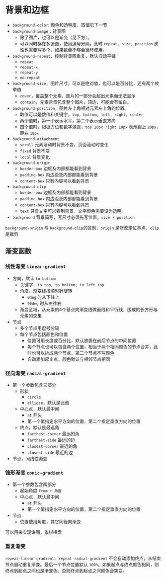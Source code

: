# 背景和边框

* `background-color`: 颜色和透明度，取值见下一节
* `background-image`：背景图
  * 除了图片，也可以是渐变（见下方）。
  * 可以同时存在多张图，使用逗号分隔，此时 `repeat, size, position` 属性也需要写多个，如果数量不够会循环使用。
* `background-repeat`，控制背景图重复，默认自动平铺
  * `repeat`
  * `repeat-x`
  * `repeat-y`
  * `no-repeat`
* `background-size`，图片尺寸，可以是绝对值，也可以是百分比，还有两个枚举值
  * `cover`，覆盖整个元素，图片的一部分会超出元素而无法显示
  * `contain`，元素背景包含整个图片，顶边，可能会有留白。
* `background-position`，图片左上角相对元素左上角的位置。
  * 取值可以是数值和关键字，`top, bottom, left, right, center`
  * 两个值时，第一个表示水平，第二个表示垂直方向
  * 四个值时，根据方位和数字混搭，`top 20px right 10px` 表示距上 `20px`，距右 `10px`
* `background-attachment`
  * `scroll` 元素滚动时背景不变，页面滚动时变化
  * `fixed` 背景不变
  * `local` 背景变化
* `background-origin`
  * `border-box` 边框及内部都能看到背景
  * `padding-box` 内边距及内部都能看到背景
  * `content-box` 只有内容可以看到背景
* `background-clip`
  * `border-box` 边框及内部都能看到背景
  * `padding-box` 内边距及内部都能看到背景
  * `content-box` 只有内容可以看到背景
  * `text` 只有文字可以看到背景，文字颜色需要设为透明。
* `background` 背景简写，写尺寸必须先写位置，`size / position`

`background-origin` 与 `background-clip`的区别，`origin` 是修改定位基点，`clip` 是裁剪

## 渐变函数

### 线性渐变 `linear-gradient`

* 方向，默认 `to bottom`
  * 关键字，`to top, to bottom, to left top`
  * 角度，渐变线按顺时针旋转
    * `0deg` 时从下往上
    * `90deg` 时从左往右
  * 渐变区域，从元素的4个基点向渐变线做垂线和平行线，围成的长方形与元素的交集
* 节点
  * 多个节点用逗号分隔
  * 每个节点包括颜色和位置
    * 位置可用长度或百分比，默认放置在前后节点的中间位置
    * 每个节点也可以包含两个位置，相当于两个相同颜色的节点合并，此时也可以拆成两个节点，第二个节点不写颜色
    * 自动添加起止点，颜色默认与相邻节点相同

### 径向渐变 `radial-gradient`

* 第一个参数包含三部分
  * 形状
    * `circle`
    * `ellipse`，默认是此值
  * 中心点，默认最中间
    * `at` 开头
    * 第一个值指定水平方向的位置，第二个指定垂直方向的位置
  * 终点，默认是最远角
    * `farthest-corner` 最远的角
    * `farthest-side` 最远的边
    * `closest-corner` 最近的角
    * `closest-side` 最近的边
* 节点，同线性渐变

### 锥形渐变 `conic-gradient`

* 第一个参数包含两部分
  * 起始角度 `from + 角度`
  * 中心点，默认最中间
    * `at` 开头
    * 第一个值指定水平方向的位置，第二个指定垂直方向的位置
* 节点
  * 位置使用角度，其它同径向渐变

可以用来实现饼图，象棋棋盘

### 重复渐变

`repeat-linear-gradient, repeat-radial-gradient` 不会自动添加终点，从结束节点自动重复渐变。最后一个节点位置默认 `100%`。如果起点与终点颜色相同，则终点到起点之间也是渐变色。否则终点到起点之间颜色会突变。
